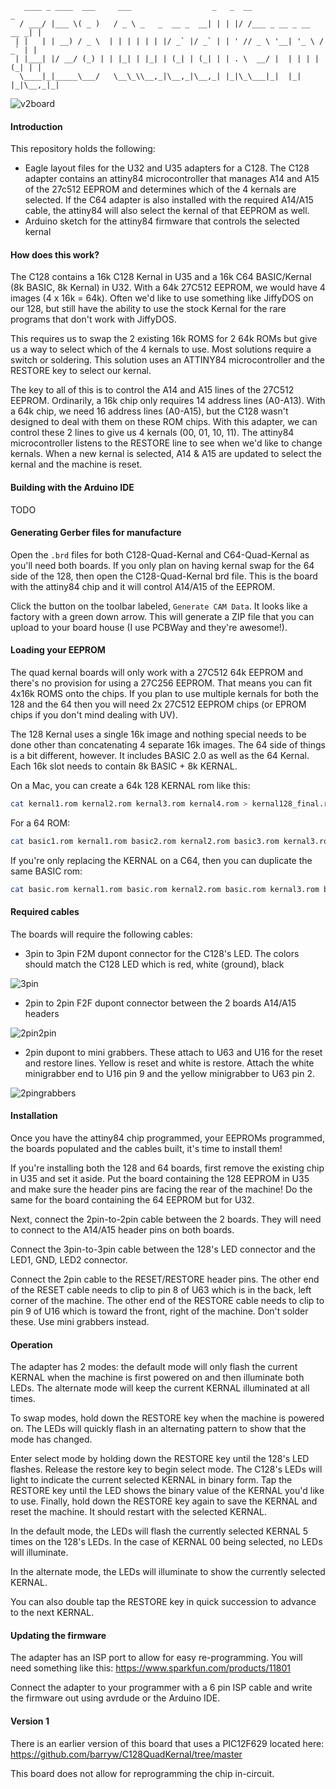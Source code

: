        ____ _ ____  ___     ___                  _   _  __                     _
      / ___/ |___ \( _ )   / _ \ _   _  __ _  __| | | |/ /___ _ __ _ __   __ _| |
     | |   | | __) / _ \  | | | | | | |/ _` |/ _` | | ' // _ \ '__| '_ \ / _` | |
     | |___| |/ __/ (_) | | |_| | |_| | (_| | (_| | | . \  __/ |  | | | | (_| | |
      \____|_|_____\___/   \__\_\\__,_|\__,_|\__,_| |_|\_\___|_|  |_| |_|\__,_|_|


![v2board](images/v2board.png)



#### Introduction

This repository holds the following:

- Eagle layout files for the U32 and U35 adapters for a C128. The C128 adapter contains an attiny84 microcontroller that manages A14 and A15 of the 27c512 EEPROM and determines which of the 4 kernals are selected. If the C64 adapter is also installed with the required A14/A15 cable, the attiny84 will also select the kernal of that EEPROM as well.
- Arduino sketch for the attiny84 firmware that controls the selected kernal


#### How does this work?

The C128 contains a 16k C128 Kernal in U35 and a 16k C64 BASIC/Kernal (8k BASIC, 8k Kernal) in U32. With a 64k 27C512 EEPROM, we would have 4 images (4 x 16k = 64k). Often we'd like to use something like JiffyDOS on our 128, but still have the ability to use the stock Kernal for the rare programs that don't work with JiffyDOS.

This requires us to swap the 2 existing 16k ROMS for 2 64k ROMs but give us a way to select which of the 4 kernals to use. Most solutions require a switch or soldering. This solution uses an ATTINY84 microcontroller and the RESTORE key to select our kernal.

The key to all of this is to control the A14 and A15 lines of the 27C512 EEPROM. Ordinarily, a 16k chip only requires 14 address lines (A0-A13). With a 64k chip, we need 16 address lines (A0-A15), but the C128 wasn't designed to deal with them on these ROM chips. With this adapter, we can control these 2 lines to give us 4 kernals (00, 01, 10, 11). The attiny84 microcontroller listens to the RESTORE line to see when we'd like to change kernals. When a new kernal is selected, A14 & A15 are updated to select the kernal and the machine is reset.


#### Building with the Arduino IDE

TODO


#### Generating Gerber files for manufacture

Open the `.brd` files for both C128-Quad-Kernal and C64-Quad-Kernal as you'll need both boards. If you only plan on having kernal swap for the 64 side of the 128, then open the C128-Quad-Kernal brd file. This is the board with the attiny84 chip and it will control A14/A15 of the EEPROM.

Click the button on the toolbar labeled, `Generate CAM Data`. It looks like a factory with a green down arrow. This will generate a ZIP file that you can upload to your board house (I use PCBWay and they're awesome!).

#### Loading your EEPROM

The quad kernal boards will only work with a 27C512 64k EEPROM and there's no provision for using a 27C256 EEPROM. That means you can fit 4x16k ROMS onto the chips. If you plan to use multiple kernals for both the 128 and the 64 then you will need 2x 27C512 EEPROM chips (or EPROM chips if you don't mind dealing with UV).

The 128 Kernal uses a single 16k image and nothing special needs to be done other than concatenating 4 separate 16k images. The 64 side of things is a bit different, however. It includes BASIC 2.0 as well as the 64 Kernal. Each 16k slot needs to contain 8k BASIC + 8k KERNAL.

On a Mac, you can create a 64k 128 KERNAL rom like this:

```bash
cat kernal1.rom kernal2.rom kernal3.rom kernal4.rom > kernal128_final.rom
```

For a 64 ROM:

```bash
cat basic1.rom kernal1.rom basic2.rom kernal2.rom basic3.rom kernal3.rom basic4.rom kernal4.rom > basicandkernal64_final.rom
```

If you're only replacing the KERNAL on a C64, then you can duplicate the same BASIC rom:

```bash
cat basic.rom kernal1.rom basic.rom kernal2.rom basic.rom kernal3.rom basic.com kernal4.rom > basicandkernal64_final.rom
```

#### Required cables

The boards will require the following cables:

- 3pin to 3pin F2M dupont connector for the C128's LED. The colors should match the C128 LED which is red, white (ground), black

![3pin](images/3pin.jpg)

- 2pin to 2pin F2F dupont connector between the 2 boards A14/A15 headers

![2pin2pin](images/2pin2pin.jpg)

- 2pin dupont to mini grabbers. These attach to U63 and U16 for the reset and restore lines. Yellow is reset and white is restore. Attach the white minigrabber end to U16 pin 9 and the yellow minigrabber to U63 pin 2.

![2pingrabbers](images/2pingrabbers.jpg)

#### Installation

Once you have the attiny84 chip programmed, your EEPROMs programmed, the boards populated and the cables built, it's time to install them!

If you're installing both the 128 and 64 boards, first remove the existing chip in U35 and set it aside. Put the board containing the 128 EEPROM in U35 and make sure the header pins are facing the rear of the machine! Do the same for the board containing the 64 EEPROM but for U32.

Next, connect the 2pin-to-2pin cable between the 2 boards. They will need to connect to the A14/A15 header pins on both boards.

Connect the 3pin-to-3pin cable between the 128's LED connector and the LED1, GND, LED2 connector.

Connect the 2pin cable to the RESET/RESTORE header pins. The other end of the RESET cable needs to clip to pin 8 of U63 which is in the back, left corner of the machine. The other end of the RESTORE cable needs to clip to pin 9 of U16 which is toward the front, right of the machine. Don't solder these. Use mini grabbers instead.

#### Operation

The adapter has 2 modes: the default mode will only flash the current KERNAL when the machine is first powered on and then illuminate both LEDs. The alternate mode will keep the current KERNAL illuminated at all times.

To swap modes, hold down the RESTORE key when the machine is powered on. The LEDs will quickly flash in an alternating pattern to show that the mode has changed.

Enter select mode by holding down the RESTORE key until the 128's LED flashes. Release the restore key to begin select mode. The C128's LEDs will light to indicate the current selected KERNAL in binary form. Tap the RESTORE key until the LED shows the binary value of the KERNAL you'd like to use. Finally, hold down the RESTORE key again to save the KERNAL and reset the machine. It should restart with the selected KERNAL.

In the default mode, the LEDs will flash the currently selected KERNAL 5 times on the 128's LEDs. In the case of KERNAL 00 being selected, no LEDs will illuminate.

In the alternate mode, the LEDs will illuminate to show the currently selected KERNAL.

You can also double tap the RESTORE key in quick succession to advance to the next KERNAL.

#### Updating the firmware

The adapter has an ISP port to allow for easy re-programming. You will need something like this: https://www.sparkfun.com/products/11801

Connect the adapter to your programmer with a 6 pin ISP cable and write the firmware out using avrdude or the Arduino IDE.

#### Version 1

There is an earlier version of this board that uses a PIC12F629 located here: https://github.com/barryw/C128QuadKernal/tree/master

This board does not allow for reprogramming the chip in-circuit.
